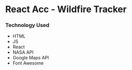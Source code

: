 # React Acc - Wildfire Tracker

### Technology Used
* HTML
* JS
* React
* NASA API
* Google Maps API
* Font Awesome
